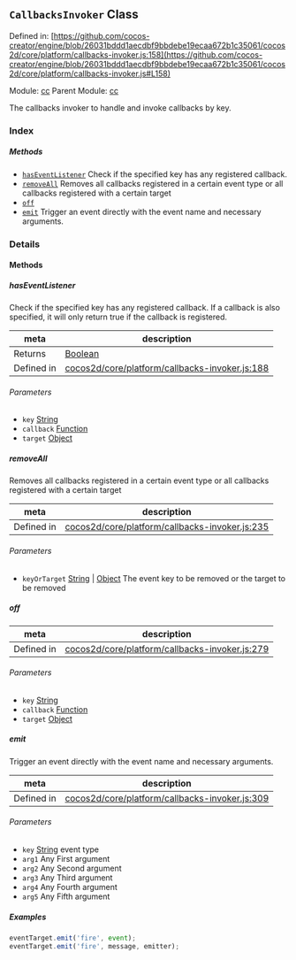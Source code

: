 ## `CallbacksInvoker` Class


Defined in: [https://github.com/cocos-creator/engine/blob/26031bddd1aecdbf9bbdebe19ecaa672b1c35061/cocos2d/core/platform/callbacks-invoker.js:158](https://github.com/cocos-creator/engine/blob/26031bddd1aecdbf9bbdebe19ecaa672b1c35061/cocos2d/core/platform/callbacks-invoker.js#L158)

Module: [cc](../modules/cc.md)
Parent Module: [cc](../modules/cc.md)


The callbacks invoker to handle and invoke callbacks by key.



### Index



##### Methods

  - [`hasEventListener`](#haseventlistener) Check if the specified key has any registered callback.
  - [`removeAll`](#removeall) Removes all callbacks registered in a certain event type or all callbacks registered with a certain target
  - [`off`](#off) 
  - [`emit`](#emit) Trigger an event directly with the event name and necessary arguments.



### Details




<!-- Method Block -->
#### Methods


##### hasEventListener

Check if the specified key has any registered callback. If a callback is also specified,
 it will only return true if the callback is registered.

| meta | description |
|------|-------------|
| Returns | <a href="https://developer.mozilla.org/en/JavaScript/Reference/Global_Objects/Boolean" class="crosslink external" target="_blank">Boolean</a> 
| Defined in | [cocos2d/core/platform/callbacks-invoker.js:188](https://github.com/cocos-creator/engine/blob/26031bddd1aecdbf9bbdebe19ecaa672b1c35061/cocos2d/core/platform/callbacks-invoker.js#L188) |

###### Parameters
- `key` <a href="https://developer.mozilla.org/en/JavaScript/Reference/Global_Objects/String" class="crosslink external" target="_blank">String</a>  
- `callback` <a href="https://developer.mozilla.org/en/JavaScript/Reference/Global_Objects/Function" class="crosslink external" target="_blank">Function</a>  
- `target` <a href="https://developer.mozilla.org/en/JavaScript/Reference/Global_Objects/Object" class="crosslink external" target="_blank">Object</a>  


##### removeAll

Removes all callbacks registered in a certain event type or all callbacks registered with a certain target

| meta | description |
|------|-------------|
| Defined in | [cocos2d/core/platform/callbacks-invoker.js:235](https://github.com/cocos-creator/engine/blob/26031bddd1aecdbf9bbdebe19ecaa672b1c35061/cocos2d/core/platform/callbacks-invoker.js#L235) |

###### Parameters
- `keyOrTarget` <a href="https://developer.mozilla.org/en/JavaScript/Reference/Global_Objects/String" class="crosslink external" target="_blank">String</a> &#124; <a href="https://developer.mozilla.org/en/JavaScript/Reference/Global_Objects/Object" class="crosslink external" target="_blank">Object</a> The event key to be removed or the target to be removed


##### off



| meta | description |
|------|-------------|
| Defined in | [cocos2d/core/platform/callbacks-invoker.js:279](https://github.com/cocos-creator/engine/blob/26031bddd1aecdbf9bbdebe19ecaa672b1c35061/cocos2d/core/platform/callbacks-invoker.js#L279) |

###### Parameters
- `key` <a href="https://developer.mozilla.org/en/JavaScript/Reference/Global_Objects/String" class="crosslink external" target="_blank">String</a>  
- `callback` <a href="https://developer.mozilla.org/en/JavaScript/Reference/Global_Objects/Function" class="crosslink external" target="_blank">Function</a>  
- `target` <a href="https://developer.mozilla.org/en/JavaScript/Reference/Global_Objects/Object" class="crosslink external" target="_blank">Object</a>  


##### emit

Trigger an event directly with the event name and necessary arguments.

| meta | description |
|------|-------------|
| Defined in | [cocos2d/core/platform/callbacks-invoker.js:309](https://github.com/cocos-creator/engine/blob/26031bddd1aecdbf9bbdebe19ecaa672b1c35061/cocos2d/core/platform/callbacks-invoker.js#L309) |

###### Parameters
- `key` <a href="https://developer.mozilla.org/en/JavaScript/Reference/Global_Objects/String" class="crosslink external" target="_blank">String</a> event type
- `arg1` Any First argument
- `arg2` Any Second argument
- `arg3` Any Third argument
- `arg4` Any Fourth argument
- `arg5` Any Fifth argument

##### Examples

```js
eventTarget.emit('fire', event);
eventTarget.emit('fire', message, emitter);
```


